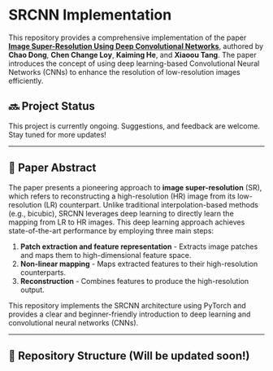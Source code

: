 # SRCNN Implementation 

This repository provides a comprehensive implementation of the paper **[Image Super-Resolution Using Deep Convolutional Networks](https://arxiv.org/pdf/1501.00092)**, authored by **Chao Dong**, **Chen Change Loy**, **Kaiming He**, and **Xiaoou Tang**. The paper introduces the concept of using deep learning-based Convolutional Neural Networks (CNNs) to enhance the resolution of low-resolution images efficiently.

## 🔜 Project Status

This project is currently ongoing. Suggestions, and feedback are welcome. Stay tuned for more updates!

---

## 📄 Paper Abstract

The paper presents a pioneering approach to **image super-resolution** (SR), which refers to reconstructing a high-resolution (HR) image from its low-resolution (LR) counterpart. Unlike traditional interpolation-based methods (e.g., bicubic), SRCNN leverages deep learning to directly learn the mapping from LR to HR images. This deep learning approach achieves state-of-the-art performance by employing three main steps:
1. **Patch extraction and feature representation** - Extracts image patches and maps them to high-dimensional feature space.
2. **Non-linear mapping** - Maps extracted features to their high-resolution counterparts.
3. **Reconstruction** - Combines features to produce the high-resolution output.

This repository implements the SRCNN architecture using PyTorch and provides a clear and beginner-friendly introduction to deep learning and convolutional neural networks (CNNs).

---

## 📂 Repository Structure (Will be updated soon!)

